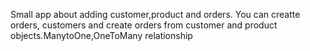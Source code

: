 Small app about adding customer,product and orders. You can creatte orders, customers and create orders from customer and product objects.ManytoOne,OneToMany relationship
